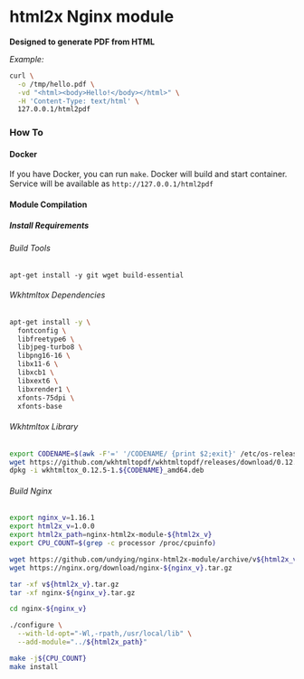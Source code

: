 
# html2x Nginx module

**Designed to generate PDF from HTML**

*Example:*
```sh
curl \
  -o /tmp/hello.pdf \
  -vd "<html><body>Hello!</body></html>" \
  -H 'Content-Type: text/html' \
  127.0.0.1/html2pdf
```

### How To

#### Docker

If you have Docker, you can run `make`.
Docker will build and start container.
Service will be available as `http://127.0.0.1/html2pdf`

#### Module Compilation

##### Install Requirements

###### Build Tools

`apt-get install -y git wget build-essential`

###### Wkhtmltox Dependencies

```sh
apt-get install -y \
  fontconfig \
  libfreetype6 \
  libjpeg-turbo8 \
  libpng16-16 \
  libx11-6 \
  libxcb1 \
  libxext6 \
  libxrender1 \
  xfonts-75dpi \
  xfonts-base
```

###### Wkhtmltox Library

```sh
export CODENAME=$(awk -F'=' '/CODENAME/ {print $2;exit}' /etc/os-release)
wget https://github.com/wkhtmltopdf/wkhtmltopdf/releases/download/0.12.5/wkhtmltox_0.12.5-1.${CODENAME}_amd64.deb
dpkg -i wkhtmltox_0.12.5-1.${CODENAME}_amd64.deb
```

###### Build Nginx

```sh
export nginx_v=1.16.1
export html2x_v=1.0.0
export html2x_path=nginx-html2x-module-${html2x_v}
export CPU_COUNT=$(grep -c processor /proc/cpuinfo)

wget https://github.com/undying/nginx-html2x-module/archive/v${html2x_v}.tar.gz
wget https://nginx.org/download/nginx-${nginx_v}.tar.gz

tar -xf v${html2x_v}.tar.gz
tar -xf nginx-${nginx_v}.tar.gz

cd nginx-${nginx_v}

./configure \
  --with-ld-opt="-Wl,-rpath,/usr/local/lib" \
  --add-module="../${html2x_path}"

make -j${CPU_COUNT}
make install
```

